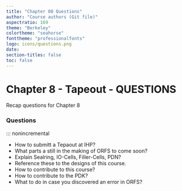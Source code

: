```yaml
---
title: "Chapter 08 Questions"
author: "Course authors (Git file)"
aspectratio: 169
theme: "Berkeley"
colortheme: "seahorse"
fonttheme: "professionalfonts"
logo: icons/questions.png
date:
section-titles: false
toc: false
---
```


# Chapter 8 - Tapeout - QUESTIONS

Recap questions for Chapter 8

### Questions
::: nonincremental

- How to submitt a Tepaout at IHP?
- What parts a still in the making of ORFS to come soon?
- Explain Sealring, IO-Cells, Filler-Cells, PDN?
- Reference these to the designs of this course.
- How to contribute to this course?
- How to contribute to the PDK?
- What to do in case you discovered an error in ORFS?
